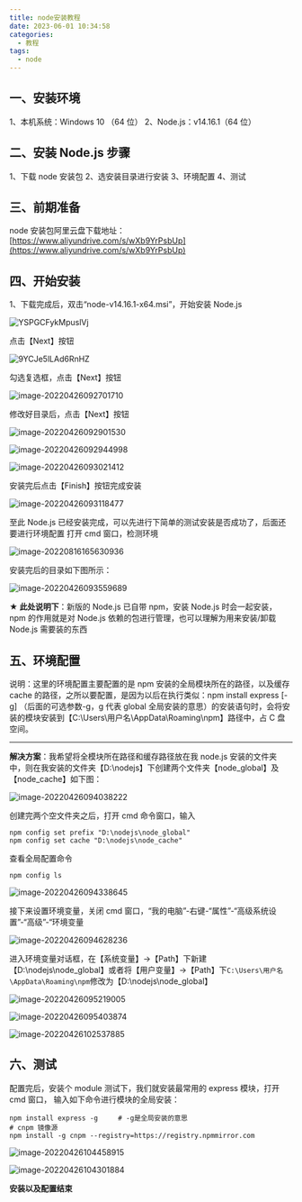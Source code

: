 ```yaml
---
title: node安装教程
date: 2023-06-01 10:34:58
categories:
  - 教程
tags:
  - node
---
```


## 一、安装环境

1、本机系统：Windows 10 （64 位）
2、Node.js：v14.16.1（64 位）

## 二、安装 Node.js 步骤

1、下载 node 安装包
2、选安装目录进行安装
3、环境配置
4、测试

## 三、前期准备

node 安装包阿里云盘下载地址：[https://www.aliyundrive.com/s/wXb9YrPsbUp](https://www.aliyundrive.com/s/wXb9YrPsbUp)

## 四、开始安装

1、下载完成后，双击“node-v14.16.1-x64.msi”，开始安装 Node.js

![YSPGCFykMpuslVj](https://gitee.com/gzcc_kims/figure/raw/master/YSPGCFykMpuslVj.png)

点击【Next】按钮

![9YCJe5lLAd6RnHZ](https://gitee.com/gzcc_kims/figure/raw/master/9YCJe5lLAd6RnHZ.png)

勾选复选框，点击【Next】按钮

![image-20220426092701710](https://gitee.com/gzcc_kims/figure/raw/master/image-20220426092701710.png)

修改好目录后，点击【Next】按钮

![image-20220426092901530](https://gitee.com/gzcc_kims/figure/raw/master/image-20220426092901530.png)

![image-20220426092944998](https://gitee.com/gzcc_kims/figure/raw/master/image-20220426092944998.png)

![image-20220426093021412](https://gitee.com/gzcc_kims/figure/raw/master/image-20220426093021412.png)

安装完后点击【Finish】按钮完成安装

![image-20220426093118477](https://gitee.com/gzcc_kims/figure/raw/master/image-20220426093118477.png)

至此 Node.js 已经安装完成，可以先进行下简单的测试安装是否成功了，后面还要进行环境配置
打开 cmd 窗口，检测环境

![image-20220816165630936](https://gitee.com/gzcc_kims/figure/raw/master/image-20220816165630936.png)

安装完后的目录如下图所示：

![image-20220426093559689](https://gitee.com/gzcc_kims/figure/raw/master/image-20220426093559689.png)

**★ 此处说明下**：新版的 Node.js 已自带 npm，安装 Node.js 时会一起安装，npm 的作用就是对 Node.js 依赖的包进行管理，也可以理解为用来安装/卸载 Node.js 需要装的东西

## 五、环境配置

说明：这里的环境配置主要配置的是 npm 安装的全局模块所在的路径，以及缓存 cache 的路径，之所以要配置，是因为以后在执行类似：npm install express [-g] （后面的可选参数-g，g 代表 global 全局安装的意思）的安装语句时，会将安装的模块安装到【C:\Users\用户名\AppData\Roaming\npm】路径中，占 C 盘空间。

---

**解决方案**：我希望将全模块所在路径和缓存路径放在我 node.js 安装的文件夹中，则在我安装的文件夹【D:\nodejs】下创建两个文件夹【node_global】及【node_cache】如下图：

![image-20220426094038222](https://gitee.com/gzcc_kims/figure/raw/master/image-20220426094038222.png)

创建完两个空文件夹之后，打开 cmd 命令窗口，输入

```
npm config set prefix "D:\nodejs\node_global"
npm config set cache "D:\nodejs\node_cache"
```

查看全局配置命令

```
npm config ls
```

![image-20220426094338645](https://gitee.com/gzcc_kims/figure/raw/master/image-20220426094338645.png)

接下来设置环境变量，关闭 cmd 窗口，“我的电脑”-右键-“属性”-“高级系统设置”-“高级”-“环境变量

![image-20220426094628236](https://gitee.com/gzcc_kims/figure/raw/master/image-20220426094628236.png)

进入环境变量对话框，在【系统变量】->【Path】下新建【D:\nodejs\node_global】或者将【用户变量】->【Path】下`C:\Users\用户名\AppData\Roaming\npm`修改为【D:\nodejs\node_global】

![image-20220426095219005](https://gitee.com/gzcc_kims/figure/raw/master/image-20220426095219005.png)

![image-20220426095403874](https://gitee.com/gzcc_kims/figure/raw/master/image-20220426095403874.png)

![image-20220426102537885](https://gitee.com/gzcc_kims/figure/raw/master/image-20220426102537885.png)

## 六、测试

配置完后，安装个 module 测试下，我们就安装最常用的 express 模块，打开 cmd 窗口，
输入如下命令进行模块的全局安装：

```
npm install express -g     # -g是全局安装的意思
# cnpm 镜像源
npm install -g cnpm --registry=https://registry.npmmirror.com
```

![image-20220426104458915](https://gitee.com/gzcc_kims/figure/raw/master/image-20220426104458915.png)

![image-20220426104301884](https://gitee.com/gzcc_kims/figure/raw/master/image-20220426104301884.png)

**安装以及配置结束**
